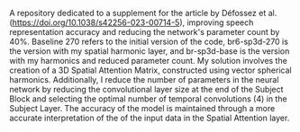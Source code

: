 
A repository dedicated to a supplement for the article by Défossez et al. (https://doi.org/10.1038/s42256-023-00714-5), improving speech representation accuracy and reducing the network's parameter count by 40%. Baseline 270 refers to the initial version of the code, br6-sp3d-270 is the version with my spatial harmonic layer, and br-sp3d-base is the version with my harmonics and reduced parameter count.
My solution involves the creation of a 3D Spatial Attention Matrix, constructed using vector spherical harmonics. Additionally, I reduce the number of parameters in the neural network by reducing the convolutional layer size at the end of the Subject Block and selecting the optimal number of temporal convolutions (4) in the Subject Layer. The accuracy of the model is maintained through a more accurate interpretation of the of the input data in the Spatial Attention layer.
